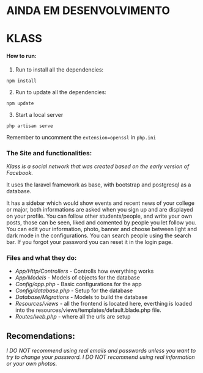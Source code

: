 <h1> AINDA EM DESENVOLVIMENTO</h1>

# KLASS

#### How to run:

1. Run to install all the dependencies:
```
npm install
```
2. Run to update all the dependencies:
```
npm update 
```
3. Start a local server
```
php artisan serve
```
Remember to uncomment the `extension=openssl` in `php.ini`


### The Site and functionalities:
_Klass is a social network that was created based on the early version of Facebook._

It uses the laravel framework as base, with bootstrap and postgresql as a database.

It has a sidebar which would show events and recent news of your college or major, both informations are asked when you sign up and are displayed on your profile. You can follow other students/people, and write your own posts, those can be seen, liked and comented by people you let follow you.
You can edit your information, photo, banner and choose between light and dark mode in the configurations.
You can search people using the search bar.
If you forgot your password you can reset it in the login page.

### Files and what they do:
- *App/Http/Controllers* - Controlls how everything works
- *App/Models* - Models of objects for the database
- *Config/app.php* - Basic configurations for the app
- *Config/database.php* - Setup for the database
- *Database/Migrations* - Models to build the database
- *Resources/views* - all the frontend is located here, everthing is loaded into the resources/views/templates/default.blade.php file.
- *Routes/web.php* - where all the urls are setup

## Recomendations:

*I DO NOT recommend using real emails and passwords unless you want to try to change your password.*
*I DO NOT recommend using real information or your own photos.*
